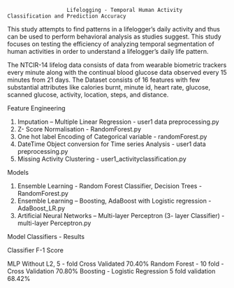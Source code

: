 
                       Lifelogging - Temporal Human Activity Classification and Prediction Accuracy

This study attempts to find patterns in a lifelogger’s daily activity and thus can be used to perform behavioral analysis as studies suggest. This study focuses on testing the efficiency of analyzing temporal segmentation of human activities in order to understand a lifelogger’s daily life pattern.

The NTCIR-14 lifelog data consists of data from wearable biometric trackers every minute along with the continual blood glucose data observed every 15 minutes from 21 days. The Dataset consists of 16 features with few substantial attributes like calories burnt, minute id, heart rate, glucose, scanned glucose, activity, location, steps, and distance.

Feature Engineering

1.	Imputation – Multiple Linear Regression - user1 data preprocessing.py
2. 	Z- Score Normalisation - RandomForest.py
3. One hot label Encoding of Categorical variable - randomForest.py
4. DateTime Object conversion for Time series Analysis  - user1 data preprocessing.py
5. Missing Activity Clustering - user1_activityclassification.py

Models

1.	Ensemble Learning - Random Forest Classifier, Decision Trees - RandomForest.py
2.	Ensemble Learning – Boosting, AdaBoost with Logistic regression - AdaBoost_LR.py
3.	Artificial Neural Networks – Multi-layer Perceptron (3- layer Classifier) - multi-layer Perceptron.py

Model Classifiers - Results	
	
Classifier	                                       F-1 Score

MLP Without L2, 5 - fold Cross Validated  	        70.40%
Random Forest - 10 fold -Cross Validation	          70.80%
Boosting - Logistic Regression 5 fold validation	  68.42%


